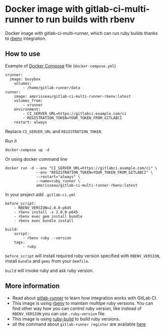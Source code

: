 # Docker image with gitlab-ci-multi-runner to run builds with rbenv

Docker image with gitlab-ci-multi-runner, which can run ruby builds thanks to [rbenv](https://github.com/sstephenson/rbenv) integration.

## How to use

Example of [Docker Compose](https://docs.docker.com/compose/) file (`docker-compose.yml`)

```
vrunner:
  image: busybox
    volumes:
        - /home/gitlab-runner/data
runner:
    image: amorisseau/gitlab-ci-multi-runner-rbenv:latest
    volumes_from:
        - vrunner
    environment:
        - CI_SERVER_URL=https://gitlabci.example.com/ci
        - REGISTRATION_TOKEN=YOUR_TOKEN_FROM_GITLABCI
    restart: always
```

Replace `CI_SERVER_URL` and `REGISTRATION_TOKEN`.

Run it

```
docker-compose up -d
```

Or using docker command line

```
docker run -d --env "CI_SERVER_URL=https://gitlabci.example.com/ci" \
              --env "REGISTRATION_TOKEN=YOUR_TOKEN_FROM_GITLABCI" \
              --restart="always" \
              --name=ruby_runner \
              amorisseau/gitlab-ci-multi-runner-rbenv:latest
```

In your project add `.gitlab-ci.yml`

```
before_script:
    - RBENV_VERSION=2.0.0-p645
    - rbenv install -s 2.0.0-p645
    - rbenv exec gem install bundle
    - rbenv exec bundle install

build:
    script:
        - rbenv ruby --version
    tags:
        - ruby
```

`before_script` will install required ruby version specified with `RBENV_VERSION`, install `bundle` and `gems` from your `Gemfile`.

`build` will invoke ruby and ask ruby version.

## More information

* Read about [gitlab-runner](https://docs.gitlab.com/runner/) to learn how integration works with GitLab CI.
* This image is using [rbenv](https://github.com/rbenv/rbenv) to maintain multilpe ruby versions. You can find other way how you can control ruby version, like instead of `RBENV_VERSION` you can use `.ruby-version` file.
* This image is using [ruby-build](https://github.com/rbenv/ruby-build) to build ruby versions.
* all the command about `gitlab-runner register` are available [here](gitlab-runner-register-commands.md)
